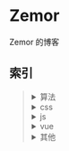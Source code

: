 # Zemor

Zemor 的博客

## 索引

<blockquote>
<details>
    <summary>算法</summary>
    <blockquote>
        <a href="算法/字符串转整数.md">字符串转整数</a>
	</blockquote>
    <blockquote>
        <a href="算法/求最长回文字符串.md">求最长回文字符串</a>
    </blockquote>
    <blockquote>
        <a href="算法/马拉车算法.md">马拉车算法</a>
    </blockquote>
    <blockquote>
        <a href="算法/指定n位数打印从0到n位最大数中间的值.md">指定n位数打印从0到n位最大数中间的值</a>
    </blockquote>
    <blockquote>
        <a href="算法/二叉树是否存在路径上数的和等于给定值.md">找二叉树是否存在路径，此路径上数的和等于给定值</a>
    </blockquote>
    <blockquote>
        <a href="算法/快速排序.md">快速排序</a>
    </blockquote>
</details>
<details>
    <summary>css</summary>
    <blockquote>
        <a href="css/元素垂直居中的各种方法.md">元素垂直居中的各种方法</a>
    </blockquote>
</details>
<details>
    <summary>js</summary>
    <blockquote>
        <a href="js/浏览器Array改变原数组方法原理及实现.md">浏览器Array改变原数组方法原理及实现</a>
    </blockquote>
    <blockquote>
        <a href="js/JS预编译过程.md">JS预编译过程</a>
    </blockquote>
    <blockquote>
        <a href="js/js数据类型判断.md">js数据类型判断</a>
    </blockquote>
</details>
<details>
    <summary>vue</summary>
    <blockquote>
        <a href="vue/计算属性和methods的区别.md">计算属性和methods的区别</a>
    </blockquote>
    <blockquote>
        <a href="vue/vue通过for生成checkbox点一个选全部.md">vue通过for循环生成的checkbox点击一个选中全部的问题</a>
    </blockquote>
</details>
<details>
    <summary>其他</summary>
    <blockquote>
        <a href="#">暂无</a>
    </blockquote>
</details>
</blockquote>

